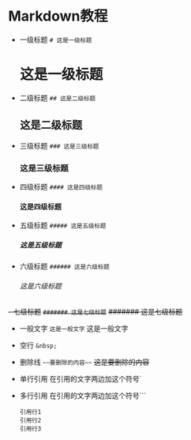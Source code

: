 # Markdown教程

- 一级标题
    `# 这是一级标题`

    # 这是一级标题

- 二级标题
    `## 这是二级标题`

    ## 这是二级标题

- 三级标题
    `### 这是三级标题`

    ### 这是三级标题

- 四级标题
    `#### 这是四级标题`

    #### 这是四级标题

- 五级标题
    `##### 这是五级标题`

    ##### 这是五级标题

- 六级标题
    `###### 这是六级标题`

    ###### 这是六级标题

~~- 七级标题~~
    ~~`####### 这是七级标题`~~
    ~~####### 这是七级标题~~

- 一般文字
    `这是一般文字`
    这是一般文字

- 空行
    `&nbsp;`
    &nbsp;

- 删除线
    `~~要删除的内容~~`
    ~~这是要删除的内容~~

- 单行引用
    在引用的文字两边加这个符号`

- 多行引用
    在引用的文字两边加这个符号```

    ```none
    引用行1
    引用行2
    引用行3
    ```
